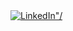 <div>
  <a href="https://www.linkedin.com/in/drruruu/">
    <img src="https://img.shields.io/badge/LinkedIn-0077B5?logo=linkedin&logoColor=white&style=for-the-badge" alt=LinkedIn"/>
  </a>
</div>

